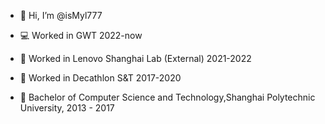 - 👋 Hi, I’m @isMyl777

- 💻 Worked in GWT 2022-now
- 🔭 Worked in Lenovo Shanghai Lab (External) 2021-2022
- 🌱 Worked in Decathlon S&T 2017-2020
- 👯 Bachelor of Computer Science and Technology,Shanghai Polytechnic University, 2013 - 2017

<!---
isMyl777/isMyl777 is a ✨ special ✨ repository because its `README.md` (this file) appears on your GitHub profile.
You can click the Preview link to take a look at your changes.
--->
